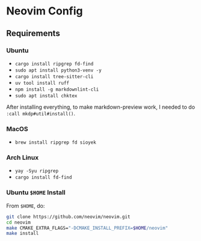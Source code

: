 # Neovim Config

## Requirements

### Ubuntu

- `cargo install ripgrep fd-find`
- `sudo apt install python3-venv -y`
- `cargo install tree-sitter-cli`
- `uv tool install ruff`
- `npm install -g markdownlint-cli`
- `sudo apt install chktex`

After installing everything, to make markdown-preview work, I needed to do
`:call mkdp#util#install()`.

### MacOS

- `brew install ripgrep fd sioyek`

### Arch Linux

- `yay -Syu ripgrep`
- `cargo install fd-find`

### Ubuntu `$HOME` Install

From `$HOME`, do:

```bash
git clone https://github.com/neovim/neovim.git
cd neovim
make CMAKE_EXTRA_FLAGS="-DCMAKE_INSTALL_PREFIX=$HOME/neovim"
make install
```

